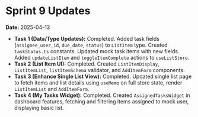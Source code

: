 # Sprint 9 Updates

**Date:** 2025-04-13

*   **Task 1 (Data/Type Updates):** Completed. Added task fields (`assignee_user_id`, `due_date`, `status`) to `ListItem` type. Created `taskStatus.ts` constants. Updated mock task items with new fields. Added `updateListItem` and `toggleItemComplete` actions to `useListStore`.
*   **Task 2 (List Item UI):** Completed. Created `ListItemDisplay`, `ListItemList`, `listItemSchema` validator, and `AddItemForm` components.
*   **Task 3 (Enhance Single List View):** Completed. Updated single list page to fetch items and list details using `useMemo` on full store state, render `ListItemList` and `AddItemForm`.
*   **Task 4 (My Tasks Widget):** Completed. Created `AssignedTasksWidget` in dashboard features, fetching and filtering items assigned to mock user, displaying basic list.
